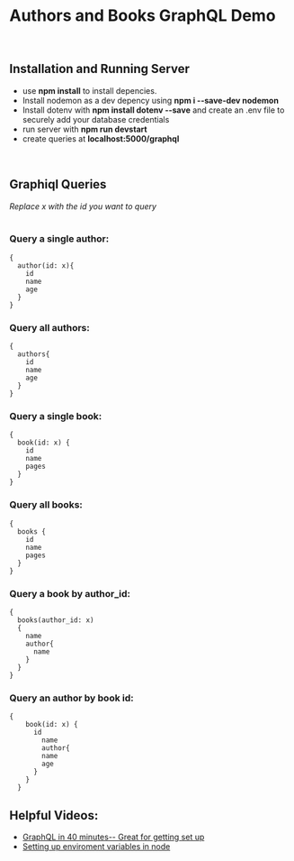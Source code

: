 # Authors and Books GraphQL Demo
<br>

## Installation and Running Server
- use **npm install** to install depencies. <br>
- Install nodemon as a dev depency using **npm i --save-dev nodemon** <br>
- Install dotenv with **npm install dotenv --save** and create an .env file to securely add your database credentials  <br>
- run server with **npm run devstart**
- create queries at **localhost:5000/graphql**
<br>

## Graphiql Queries
*Replace x with the id you want to query* <br>
<br>

### Query a single author:

```
{ 
  author(id: x){
    id
    name
    age
  }
}
```


### Query all authors:
```
{
  authors{
    id
    name
    age
  }
}
```

### Query a single book:
```
{
  book(id: x) {
    id
    name
    pages
  }
}
```

### Query all books:
```
{
  books {
    id
    name
    pages
  }
}
```

### Query a book by author_id:
```
{
  books(author_id: x)
  {
    name
    author{
      name
    }
  }
}
```

### Query an author by book id:
```
{
    book(id: x) {
      id
    	name
    	author{
        name 
        age
      }
    }
  }
  ```
  
  
 ## Helpful Videos:
- [GraphQL in 40 minutes-- Great for getting set up](https://www.youtube.com/watch?v=ZQL7tL2S0oQ&t=918s) <br>
- [Setting up enviroment variables in node](https://www.youtube.com/watch?v=xc7UduoAh-0)

